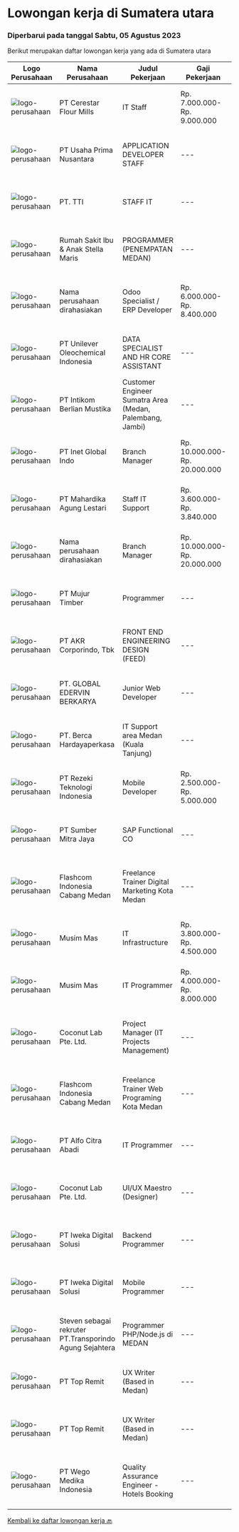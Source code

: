 
  # Lowongan kerja di Sumatera utara

  ### Diperbarui pada tanggal Sabtu, 05 Agustus 2023

  Berikut merupakan daftar lowongan kerja yang ada di Sumatera utara

  |Logo Perusahaan | Nama Perusahaan | Judul Pekerjaan | Gaji Pekerjaan | Lokasi | Deskripsi | Tanggal diunggah | Pranala |
  | -------------- | --------------- | --------------- | --------- | --------- | -------------- | ------- | ----------- |
  |![logo-perusahaan](https://image-service-cdn.seek.com.au/7968aa86f24edf599c912e5b7f38d0cb8bf0d631/ee4dce1061f3f616224767ad58cb2fc751b8d2dc)|PT Cerestar Flour Mills|IT Staff|Rp. 7.000.000-Rp. 9.000.000|Medan|- Berperan sebagai IT Support- Melakukan proses troubleshooting perangkat hardware maupun software- Monitoring jaringan internal dan...|Senin, 31 Juli 2023|https://www.jobstreet.co.id/id/job/it-staff-4421789?token=0~fbe35f32-6db0-4511-93d4-ef4e226f2145&sectionRank=1&jobId=jobstreet-id-job-4421789|
|![logo-perusahaan](https://image-service-cdn.seek.com.au/5fa272c55b9add5487254c48b602b37b3821f9f0/ee4dce1061f3f616224767ad58cb2fc751b8d2dc)|PT Usaha Prima Nusantara|APPLICATION DEVELOPER STAFF|---|Medan|Job Description: Mengembangkan aplikasi untuk memenuhi kebutuhan operasional perusahaan Mendukung kebutuhan promosi departemen marketing melalui...|Kamis, 03 Agustus 2023|https://www.jobstreet.co.id/id/job/application-developer-staff-4425701?token=0~fbe35f32-6db0-4511-93d4-ef4e226f2145&sectionRank=2&jobId=jobstreet-id-job-4425701|
|![logo-perusahaan](https://i.ibb.co/sqvTCh9/112815900-stock-vector-no-image-available-icon-flat-vector.webp)|PT. TTI|STAFF IT|---|Sumatera Utara|Maksimimal 30 Thn Minimal S1 Information / Teknik Informatika Mengerti Sistem Operasi Windows, MAC, Linux, Microtik, Sever, Mail Sever &amp; Cloud...|Kamis, 27 Juli 2023|https://www.jobstreet.co.id/id/job/staff-it-4418285?token=0~fbe35f32-6db0-4511-93d4-ef4e226f2145&sectionRank=3&jobId=jobstreet-id-job-4418285|
|![logo-perusahaan](https://image-service-cdn.seek.com.au/b14a47e14162139c1654ce189ca5c4fc82cb7323/ee4dce1061f3f616224767ad58cb2fc751b8d2dc)|Rumah Sakit Ibu & Anak Stella Maris|PROGRAMMER (PENEMPATAN MEDAN)|---|Medan|Minimal pendidikan D3 Komputer/Teknik Informatika/Sistem Informasi Minimal pengalaman 1 tahun Menguasai PHP, Javascript, HTML &amp; CSS Menguasai...|Jumat, 28 Juli 2023|https://www.jobstreet.co.id/id/job/programmer-penempatan-medan-4419085?token=0~fbe35f32-6db0-4511-93d4-ef4e226f2145&sectionRank=4&jobId=jobstreet-id-job-4419085|
|![logo-perusahaan](https://i.ibb.co/sqvTCh9/112815900-stock-vector-no-image-available-icon-flat-vector.webp)|Nama perusahaan dirahasiakan|Odoo Specialist / ERP Developer|Rp. 6.000.000-Rp. 8.400.000|Medan|Requirements: Bachelor from Computer Science/IT/Maths/Physics/Engineering Proven working experience in web development minimum 3 years. Have excellent...|Minggu, 30 Juli 2023|https://www.jobstreet.co.id/id/job/odoo-specialist-erp-developer-4420641?token=0~fbe35f32-6db0-4511-93d4-ef4e226f2145&sectionRank=5&jobId=jobstreet-id-job-4420641|
|![logo-perusahaan](https://image-service-cdn.seek.com.au/c8f6dc295fa3ef93215da92172a3bbbe5d055e24/ee4dce1061f3f616224767ad58cb2fc751b8d2dc)|PT Unilever Oleochemical Indonesia|DATA SPECIALIST AND HR CORE ASSISTANT|---|Sumatera Utara|Unilever Oleochemical Indonesia (UOI) is one of the world's Oleochemical Company which located in Kawasan Ekonomi Khusus (KEK) Sei Mangkei, Kabupaten...|Rabu, 26 Juli 2023|https://www.jobstreet.co.id/id/job/data-specialist-and-hr-core-assistant-4417216?token=0~fbe35f32-6db0-4511-93d4-ef4e226f2145&sectionRank=6&jobId=jobstreet-id-job-4417216|
|![logo-perusahaan](https://image-service-cdn.seek.com.au/ea5f264702bab5af336fb703e911912eeb350135/ee4dce1061f3f616224767ad58cb2fc751b8d2dc)|PT Intikom Berlian Mustika|Customer Engineer Sumatra Area (Medan, Palembang, Jambi)|---|Jambi|Preventive Maintenance, Inspection, Repair, Installation ATM and IT product such as Printer, Laptop, Copier Machine in Medan, Jambi, and Palembang...|Kamis, 27 Juli 2023|https://www.jobstreet.co.id/id/job/customer-engineer-sumatra-area-medan-palembang-jambi-4417946?token=0~fbe35f32-6db0-4511-93d4-ef4e226f2145&sectionRank=7&jobId=jobstreet-id-job-4417946|
|![logo-perusahaan](https://image-service-cdn.seek.com.au/1ae584452b0ae2a2d6f3a9da654dcbf51d50d94c/ee4dce1061f3f616224767ad58cb2fc751b8d2dc)|PT Inet Global Indo|Branch Manager|Rp. 10.000.000-Rp. 20.000.000|Surabaya|Requirements :1. S1 management bisnis / pemasaran2. Minimum 3-5 tahun pengalaman sebagai Branch Manager di bidang ISP lebih diutamakan3. Strong...|Senin, 24 Juli 2023|https://www.jobstreet.co.id/id/job/branch-manager-4413361?token=0~fbe35f32-6db0-4511-93d4-ef4e226f2145&sectionRank=8&jobId=jobstreet-id-job-4413361|
|![logo-perusahaan](https://image-service-cdn.seek.com.au/16f40f0dd7556734ec1d685213bdcae12062d8ae/ee4dce1061f3f616224767ad58cb2fc751b8d2dc)|PT Mahardika Agung Lestari|Staff IT Support|Rp. 3.600.000-Rp. 3.840.000|Medan|Deskripsi PekerjaanTugas dan Tanggung Jawab: Bertanggung jawab untuk instalasi, evaluasi, dan peningkatan terhadap komputer, software dan pengembangan...|Kamis, 20 Juli 2023|https://www.jobstreet.co.id/id/job/staff-it-support-4410114?token=0~fbe35f32-6db0-4511-93d4-ef4e226f2145&sectionRank=9&jobId=jobstreet-id-job-4410114|
|![logo-perusahaan](https://i.ibb.co/sqvTCh9/112815900-stock-vector-no-image-available-icon-flat-vector.webp)|Nama perusahaan dirahasiakan|Branch Manager|Rp. 10.000.000-Rp. 20.000.000|Surabaya|Requirements :1. S1 management bisnis / pemasaran2. Minimum 3-5 tahun pengalaman sebagai Branch Manager di bidang ISP lebih diutamakan3. Strong...|Selasa, 18 Juli 2023|https://www.jobstreet.co.id/id/job/branch-manager-4408445?token=0~fbe35f32-6db0-4511-93d4-ef4e226f2145&sectionRank=10&jobId=jobstreet-id-job-4408445|
|![logo-perusahaan](https://image-service-cdn.seek.com.au/e0661d31e4104719e06e09ee484fdcbaf220f527/ee4dce1061f3f616224767ad58cb2fc751b8d2dc)|PT Mujur Timber|Programmer|---|Medan|Deskripsi Pekerjaan Interpret data, analyze results using statistical techniques and provide ongoing reports Develop and implement databases, data...|Selasa, 18 Juli 2023|https://www.jobstreet.co.id/id/job/programmer-4407867?token=0~fbe35f32-6db0-4511-93d4-ef4e226f2145&sectionRank=11&jobId=jobstreet-id-job-4407867|
|![logo-perusahaan](https://image-service-cdn.seek.com.au/bfbfec10b99d0e4ba38820e5ba26ab07e2fa79ad/ee4dce1061f3f616224767ad58cb2fc751b8d2dc)|PT AKR Corporindo, Tbk|FRONT END ENGINEERING DESIGN (FEED)|---|Jakarta Barat|Job Description: Develop overall technical design and guidelines for asset construction &amp; review any technical work done by external parties...|Selasa, 18 Juli 2023|https://www.jobstreet.co.id/id/job/front-end-engineering-design-feed-4409107?token=0~fbe35f32-6db0-4511-93d4-ef4e226f2145&sectionRank=12&jobId=jobstreet-id-job-4409107|
|![logo-perusahaan](https://image-service-cdn.seek.com.au/e342e56a6cd3e393ca6cb11171f580f75b5e85c3/ee4dce1061f3f616224767ad58cb2fc751b8d2dc)|PT. GLOBAL EDERVIN BERKARYA|Junior Web Developer|---|Medan|Deskripsi Pekerjaan: Mahir menggunakan bahasa pemrograman PHP CI atau Laravel Framework, SQL Server, Revision Control System GIT. Memiliki pengetahuan...|Kamis, 13 Juli 2023|https://www.jobstreet.co.id/id/job/junior-web-developer-4402962?token=0~fbe35f32-6db0-4511-93d4-ef4e226f2145&sectionRank=13&jobId=jobstreet-id-job-4402962|
|![logo-perusahaan](https://image-service-cdn.seek.com.au/6a76252207cfed561e664c874d4631f4aefd8409/ee4dce1061f3f616224767ad58cb2fc751b8d2dc)|PT. Berca Hardayaperkasa|IT Support area Medan (Kuala Tanjung)|---|Medan|Responsibilities: Analyzing, diagnosing, and installation to several areas including desktop hardware, operating systems (Windows 7/8/10), application...|Rabu, 12 Juli 2023|https://www.jobstreet.co.id/id/job/it-support-area-medan-kuala-tanjung-4402245?token=0~fbe35f32-6db0-4511-93d4-ef4e226f2145&sectionRank=14&jobId=jobstreet-id-job-4402245|
|![logo-perusahaan](https://image-service-cdn.seek.com.au/0b4a3d3c0985b2109008f5689ef12df620dfccba/ee4dce1061f3f616224767ad58cb2fc751b8d2dc)|PT Rezeki Teknologi Indonesia|Mobile Developer|Rp. 2.500.000-Rp. 5.000.000|Medan|Job description untuk Mobile Developerdi PT REZEKI TEKNOLOGI INDONESIAPersyaratan :1. Pendidikan Min d3 Teknik Komputer, Sistem Informasi, Teknik...|Rabu, 12 Juli 2023|https://www.jobstreet.co.id/id/job/mobile-developer-4401423?token=0~fbe35f32-6db0-4511-93d4-ef4e226f2145&sectionRank=15&jobId=jobstreet-id-job-4401423|
|![logo-perusahaan](https://image-service-cdn.seek.com.au/f0ba1595e90ec5243d43e958e1c29680e7a44894/ee4dce1061f3f616224767ad58cb2fc751b8d2dc)|PT Sumber Mitra Jaya|SAP Functional CO|---|Jakarta Raya|URAIAN PEKERJAAN Memfasilitasi semua permintaan user untuk kemudian menganalisa dan memberikan solusi sesuai kebutuhan perusahaan dengan tetap...|Selasa, 11 Juli 2023|https://www.jobstreet.co.id/id/job/sap-functional-co-4400152?token=0~fbe35f32-6db0-4511-93d4-ef4e226f2145&sectionRank=16&jobId=jobstreet-id-job-4400152|
|![logo-perusahaan](https://i.ibb.co/sqvTCh9/112815900-stock-vector-no-image-available-icon-flat-vector.webp)|Flashcom Indonesia Cabang Medan|Freelance Trainer Digital Marketing Kota Medan|---|Sumatera Utara|KATEGORI PEKERJAANKategori Pekerjaan                 : Trainer Digital MarketingLevel Pekerjaan                      : Basic - ExpertDESKRIPSI...|Kamis, 13 Juli 2023|https://www.jobstreet.co.id/id/job/freelance-trainer-digital-marketing-kota-medan-1036410488?token=0~fbe35f32-6db0-4511-93d4-ef4e226f2145&sectionRank=17&jobId=jobstreet-id-job-1036410488|
|![logo-perusahaan](https://image-service-cdn.seek.com.au/68c0c4b523c472addb4e06dfd820174a474da9cd/ee4dce1061f3f616224767ad58cb2fc751b8d2dc)|Musim Mas|IT Infrastructure|Rp. 3.800.000-Rp. 4.500.000|Medan|Candidate must possess at least Diploma, Bachelor's Degree, Master's Degree/Post Graduate Degree in Computer Science/Information Technology or...|Kamis, 06 Juli 2023|https://www.jobstreet.co.id/id/job/it-infrastructure-4395005?token=0~fbe35f32-6db0-4511-93d4-ef4e226f2145&sectionRank=18&jobId=jobstreet-id-job-4395005|
|![logo-perusahaan](https://image-service-cdn.seek.com.au/36232ddff5c9431e586c65082506a7f158c9c3cc/ee4dce1061f3f616224767ad58cb2fc751b8d2dc)|Musim Mas|IT Programmer|Rp. 4.000.000-Rp. 8.000.000|Medan|Candidate must possess at least Diploma, Bachelor's Degree, Master's Degree/Post Graduate Degree in Computer Science/Information Technology or...|Kamis, 06 Juli 2023|https://www.jobstreet.co.id/id/job/it-programmer-4394999?token=0~fbe35f32-6db0-4511-93d4-ef4e226f2145&sectionRank=19&jobId=jobstreet-id-job-4394999|
|![logo-perusahaan](https://i.ibb.co/sqvTCh9/112815900-stock-vector-no-image-available-icon-flat-vector.webp)|Coconut Lab Pte. Ltd.|Project Manager (IT Projects Management)|---|Bali|Calling all champions of innovation and masterful organizers! Are you ready to embark on an exhilarating journey with Coconut Lab's dynamic and...|Kamis, 06 Juli 2023|https://www.jobstreet.co.id/id/job/project-manager-it-projects-management-10922295/origin/sg?token=0~fbe35f32-6db0-4511-93d4-ef4e226f2145&sectionRank=20&jobId=jobstreet-sg-job-10922295|
|![logo-perusahaan](https://i.ibb.co/sqvTCh9/112815900-stock-vector-no-image-available-icon-flat-vector.webp)|Flashcom Indonesia Cabang Medan|Freelance Trainer Web Programing Kota Medan|---|Sumatera Utara|KATEGORI PEKERJAANKategori Pekerjaan                 : Trainer Web ProgramingLevel Pekerjaan                      : Basic - ExpertDESKRIPSI...|Senin, 10 Juli 2023|https://www.jobstreet.co.id/id/job/freelance-trainer-web-programing-kota-medan-1036378480?token=0~fbe35f32-6db0-4511-93d4-ef4e226f2145&sectionRank=21&jobId=jobstreet-id-job-1036378480|
|![logo-perusahaan](https://image-service-cdn.seek.com.au/54b49b1adc124de228cd9f9f2d597b14752a3103/ee4dce1061f3f616224767ad58cb2fc751b8d2dc)|PT Alfo Citra Abadi|IT Programmer|---|Medan|Develop and maintain a secure program for the company. Develop codes and scripts for applications. Perform application design and programming. Plan...|Kamis, 06 Juli 2023|https://www.jobstreet.co.id/id/job/it-programmer-4383974?token=0~fbe35f32-6db0-4511-93d4-ef4e226f2145&sectionRank=22&jobId=jobstreet-id-job-4383974|
|![logo-perusahaan](https://i.ibb.co/sqvTCh9/112815900-stock-vector-no-image-available-icon-flat-vector.webp)|Coconut Lab Pte. Ltd.|UI/UX Maestro (Designer)|---|Bali|Are you a seasoned design maestro with a passion for leading and inspiring creative teams? Look no further! Coconut Lab, a dynamic and innovative...|Kamis, 06 Juli 2023|https://www.jobstreet.co.id/id/job/ui-ux-maestro-designer-10923068/origin/sg?token=0~fbe35f32-6db0-4511-93d4-ef4e226f2145&sectionRank=23&jobId=jobstreet-sg-job-10923068|
|![logo-perusahaan](https://image-service-cdn.seek.com.au/ea09fcaf30c535762fdb367090a68696f3c1c840/ee4dce1061f3f616224767ad58cb2fc751b8d2dc)|PT Iweka Digital Solusi|Backend Programmer|---|Medan|Tugas dan Tanggung Jawab : Merancang, menganalisis, dan mengembangkan kode program. Berpartisipasi dalam semua fase siklus pengembangan, berfokus pada...|Kamis, 06 Juli 2023|https://www.jobstreet.co.id/id/job/backend-programmer-4395643?token=0~fbe35f32-6db0-4511-93d4-ef4e226f2145&sectionRank=24&jobId=jobstreet-id-job-4395643|
|![logo-perusahaan](https://image-service-cdn.seek.com.au/0b5413a41064b5ff5e697a35c52fb4eed178b764/ee4dce1061f3f616224767ad58cb2fc751b8d2dc)|PT Iweka Digital Solusi|Mobile Programmer|---|Medan|Tugas dan Tanggung Jawab : Merancang, menganalisis, dan mengembangkan kode program aplikasi mobile. Berpartisipasi dalam semua fase siklus...|Kamis, 06 Juli 2023|https://www.jobstreet.co.id/id/job/mobile-programmer-4395808?token=0~fbe35f32-6db0-4511-93d4-ef4e226f2145&sectionRank=25&jobId=jobstreet-id-job-4395808|
|![logo-perusahaan](https://i.ibb.co/sqvTCh9/112815900-stock-vector-no-image-available-icon-flat-vector.webp)|Steven sebagai rekruter PT.Transporindo Agung Sejahtera|Programmer PHP/Node.js di MEDAN|---|Sumatera Utara|Programmer PHP/******* • Memahami bahasa pemograman PHP/******* dan framework Laravel/CodeIgniter• Memahami cara kerja Web (http, web server, dan lain...|Kamis, 03 Agustus 2023|https://www.jobstreet.co.id/id/job/programmer-php-node.js-di-medan-1036593908?token=0~fbe35f32-6db0-4511-93d4-ef4e226f2145&sectionRank=26&jobId=jobstreet-id-job-1036593908|
|![logo-perusahaan](https://image-service-cdn.seek.com.au/273c82d8c0f0dbf06fb836e6d9226c2ad0f11cb2/ee4dce1061f3f616224767ad58cb2fc751b8d2dc)|PT Top Remit|UX Writer (Based in Medan)|---|Medan|Job description &amp; requirementsOur goal as the product design team is to help create products that delight customers by defining product and...|Kamis, 03 Agustus 2023|https://www.jobstreet.co.id/id/job/ux-writer-based-in-medan-1036594022?token=0~fbe35f32-6db0-4511-93d4-ef4e226f2145&sectionRank=27&jobId=jobstreet-id-job-1036594022|
|![logo-perusahaan](https://image-service-cdn.seek.com.au/5dfb372039f74c7f0753f856a2a0e23221926cae/ee4dce1061f3f616224767ad58cb2fc751b8d2dc)|PT Top Remit|UX Writer (Based in Medan)|---|Medan|Job description &amp; requirementsOur goal as the product design team is to help create products that delight customers by defining product and...|Rabu, 02 Agustus 2023|https://www.jobstreet.co.id/id/job/ux-writer-based-in-medan-1036580101?token=0~fbe35f32-6db0-4511-93d4-ef4e226f2145&sectionRank=28&jobId=jobstreet-id-job-1036580101|
|![logo-perusahaan](https://image-service-cdn.seek.com.au/9ee9e65e20135bcd4e567cf00e569c63a41848fd/ee4dce1061f3f616224767ad58cb2fc751b8d2dc)|PT Wego Medika Indonesia|Quality Assurance Engineer - Hotels Booking|---|Sumatera Utara|About WegoWe’re on a mission to help people discover the real value of travel — to inspire, to give more reasons, to make it easy — for you to travel....|Jumat, 21 Juli 2023|https://www.jobstreet.co.id/id/job/quality-assurance-engineer-hotels-booking-1036479327?token=0~fbe35f32-6db0-4511-93d4-ef4e226f2145&sectionRank=29&jobId=jobstreet-id-job-1036479327|


  [Kembali ke daftar lowongan kerja 🔙](../README.md#daftar-lowongan-kerja)
  